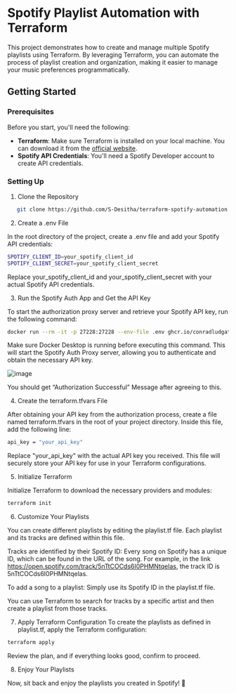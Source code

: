 # Spotify Playlist Automation with Terraform

This project demonstrates how to create and manage multiple Spotify playlists using Terraform. By leveraging Terraform, you can automate the process of playlist creation and organization, making it easier to manage your music preferences programmatically.

## Getting Started

### Prerequisites

Before you start, you'll need the following:

- **Terraform**: Make sure Terraform is installed on your local machine. You can download it from the [official website](https://www.terraform.io/downloads.html).
- **Spotify API Credentials**: You'll need a Spotify Developer account to create API credentials.

### Setting Up

1. Clone the Repository

```bash
   git clone https://github.com/S-Desitha/terraform-spotify-automation.git
```
2. Create a .env File

In the root directory of the project, create a .env file and add your Spotify API credentials:


```bash
SPOTIFY_CLIENT_ID=your_spotify_client_id
SPOTIFY_CLIENT_SECRET=your_spotify_client_secret
```

Replace your_spotify_client_id and your_spotify_client_secret with your actual Spotify API credentials.

3. Run the Spotify Auth App and Get the API Key

To start the authorization proxy server and retrieve your Spotify API key, run the following command:

```bash
docker run --rm -it -p 27228:27228 --env-file .env ghcr.io/conradludgate/spotify-auth-proxy

```
Make sure Docker Desktop is running before executing this command. This will start the Spotify Auth Proxy server, allowing you to authenticate and obtain the necessary API key.


![image](https://github.com/user-attachments/assets/a840d7d4-5ecb-46cf-9f5c-5353be4b0939)

You should get “Authorization Successful” Message after agreeing to this.

4. Create the terraform.tfvars File

After obtaining your API key from the authorization process, create a file named terraform.tfvars in the root of your project directory. 
Inside this file, add the following line:

```bash
api_key = "your_api_key"
```
Replace "your_api_key" with the actual API key you received. This file will securely store your API key for use in your Terraform configurations.

5. Initialize Terraform

Initialize Terraform to download the necessary providers and modules:

   
```bash
terraform init
```

6. Customize Your Playlists
   
You can create different playlists by editing the playlist.tf file. Each playlist and its tracks are defined within this file.

Tracks are identified by their Spotify ID: Every song on Spotify has a unique ID, which can be found in the URL of the song. 
For example, in the link https://open.spotify.com/track/5nTtCOCds6I0PHMNtqelas, the track ID is 5nTtCOCds6I0PHMNtqelas.

To add a song to a playlist: Simply use its Spotify ID in the playlist.tf file.

You can use Terraform to search for tracks by a specific artist and then create a playlist from those tracks.

7. Apply Terraform Configuration
To create the playlists as defined in playlist.tf, apply the Terraform configuration:

```bash
terraform apply
````

Review the plan, and if everything looks good, confirm to proceed.

8. Enjoy Your Playlists
   
Now, sit back and enjoy the playlists you created in Spotify! 🎵
